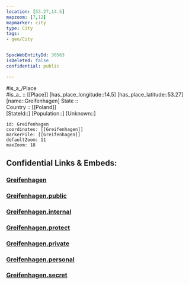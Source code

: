 ```yaml
---
location: [53.27,14.5] 
mapzoom: [7,12] 
mapmarker: city 
type: City
tags:
- geo/City


SpocWebEntityId: 30563
isDeleted: false
confidential: public

---
```

#is_a_/Place  
#is_a_ :: [[Place]] 
[has_place_longitude::14.5] 
[has_place_latitude::53.27] 
[name::Greifenhagen] 
State ::  
Country :: [[Poland]]  
[StateId::] 
[Population::] 
[Unknown::] 


```leaflet
id: Greifenhagen
coordinates: [[Greifenhagen]] 
markerFile: [[Greifenhagen]] 
defaultZoom: 11 
maxZoom: 18
```


## Confidential Links & Embeds: 

### [Greifenhagen](/_Standards/Earth/Continent/Europe/Europe~East/Poland/Provinces~Poland/West_Pomeranian/City/Greifenhagen.md) 

### [Greifenhagen.public](/_public/Earth/Continent/Europe/Europe~East/Poland/Provinces~Poland/West_Pomeranian/City/Greifenhagen.public.md) 

### [Greifenhagen.internal](/_internal/Earth/Continent/Europe/Europe~East/Poland/Provinces~Poland/West_Pomeranian/City/Greifenhagen.internal.md) 

### [Greifenhagen.protect](/_protect/Earth/Continent/Europe/Europe~East/Poland/Provinces~Poland/West_Pomeranian/City/Greifenhagen.protect.md) 

### [Greifenhagen.private](/_private/Earth/Continent/Europe/Europe~East/Poland/Provinces~Poland/West_Pomeranian/City/Greifenhagen.private.md) 

### [Greifenhagen.personal](/_personal/Earth/Continent/Europe/Europe~East/Poland/Provinces~Poland/West_Pomeranian/City/Greifenhagen.personal.md) 

### [Greifenhagen.secret](/_secret/Earth/Continent/Europe/Europe~East/Poland/Provinces~Poland/West_Pomeranian/City/Greifenhagen.secret.md)

